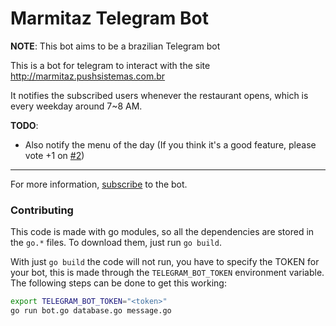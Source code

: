 # Marmitaz Telegram Bot
**NOTE**: This bot aims to be a brazilian Telegram bot

This is a bot for telegram to interact with the site http://marmitaz.pushsistemas.com.br

It notifies the subscribed users whenever the restaurant opens, which is every weekday around 7~8 AM.  


**TODO**:
* Also notify the menu of the day (If you think it's a good feature, please vote +1 on [#2](https://github.com/Valeyard1/marmitaz-telegram-bot/issues/2))

---
For more information, [subscribe](https://t.me/marmitaz_bot) to the bot.


### Contributing
This code is made with go modules, so all the dependencies are stored in the `go.*` files.
To download them, just run `go build`.

With just `go build` the code will not run, you have to specify the TOKEN for your bot, this is made through the `TELEGRAM_BOT_TOKEN` environment
variable.
The following steps can be done to get this working:
```bash
export TELEGRAM_BOT_TOKEN="<token>"
go run bot.go database.go message.go
```
